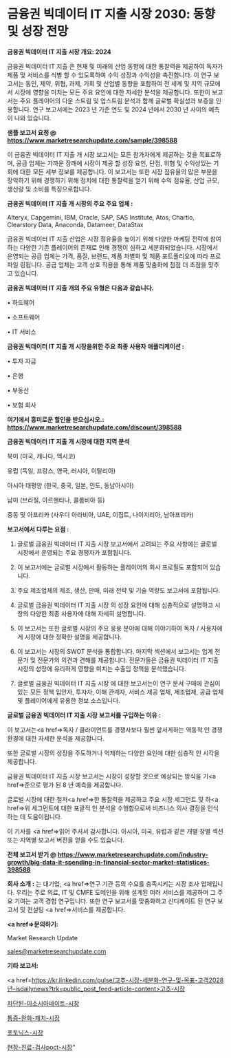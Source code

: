 # 금융권 빅데이터 IT 지출 시장 2030: 동향 및 성장 전망

<strong>금융권 빅데이터 IT 지출 시장 개요: 2024</strong>

금융권 빅데이터 IT 지출 은 현재 및 미래의 산업 동향에 대한 통찰력을 제공하여 독자가 제품 및 서비스를 식별 할 수 있도록하여 수익 성장과 수익성을 촉진합니다. 이 연구 보고서는 동인, 제약, 위협, 과제, 기회 및 산업별 동향을 포함하여 전 세계 및 지역 규모에서 시장에 영향을 미치는 모든 주요 요인에 대한 자세한 분석을 제공합니다. 또한이 보고서는 주요 플레이어의 다운 스트림 및 업스트림 분석과 함께 글로벌 확실성과 보증을 인용합니다. 연구 보고서에는 2023 년 기준 연도 및 2024 년에서 2030 년 사이의 예측이 나와 있습니다.



<strong>샘플 보고서 요청 @ <a href=https://www.marketresearchupdate.com/sample/398588>https://www.marketresearchupdate.com/sample/398588</a></strong>

이 금융권 빅데이터 IT 지출 개 시장 보고서는 모든 참가자에게 제공하는 것을 목표로하며, 공급 업체는 가까운 장래에 시장이 제공 할 성장 요인, 단점, 위협 및 수익성있는 기회에 대한 모든 세부 정보를 제공합니다. 이 보고서는 또한 시장 점유율의 많은 부분을 장악하기 위해 경쟁하기 위해 정치에 대한 통찰력을 얻기 위해 수익 점유율, 산업 규모, 생산량 및 소비를 특징으로합니다.



<strong>금융권 빅데이터 IT 지출 개 시장의 주요 주요 업체 :</strong>

Alteryx, Capgemini, IBM, Oracle, SAP, SAS Institute, Atos, Chartio, Clearstory Data, Anaconda, Datameer, DataStax

금융권 빅데이터 IT 지출 산업은 시장 점유율을 높이기 위해 다양한 마케팅 전략에 참여하는 다양한 기존 플레이어의 존재로 인해 경쟁이 심하고 세분화되었습니다. 시장에서 운영되는 공급 업체는 가격, 품질, 브랜드, 제품 차별화 및 제품 포트폴리오에 따라 프로파일 링됩니다. 공급 업체는 고객 상호 작용을 통해 제품 맞춤화에 점점 더 초점을 맞추고 있습니다.



<strong>금융권 빅데이터 IT 지출 개의 주요 유형은 다음과 같습니다.</strong>

• 하드웨어

• 소프트웨어

• IT 서비스



<strong>금융권 빅데이터 IT 지출 개 시장을위한 주요 최종 사용자 애플리케이션 :</strong>

• 투자 자금

• 은행

• 부동산

• 보험 회사



<strong>여기에서 흥미로운 할인을 받으십시오.: <a href=https://www.marketresearchupdate.com/discount/398588>https://www.marketresearchupdate.com/discount/398588</a></strong>



<strong>금융권 빅데이터 IT 지출 개 시장에 대한 지역 분석</strong>

북미 (미국, 캐나다, 멕시코)

유럽 (독일, 프랑스, 영국, 러시아, 이탈리아)

아시아 태평양 (한국, 중국, 일본, 인도, 동남아시아)

남미 (브라질, 아르헨티나, 콜롬비아 등)

중동 및 아프리카 (사우디 아라비아, UAE, 이집트, 나이지리아, 남아프리카)



<strong>보고서에서 다루는 요점 :</strong>

1. 글로벌 금융권 빅데이터 IT 지출 시장 보고서에서 고려되는 주요 사항에는 글로벌 시장에서 운영되는 주요 경쟁자가 포함됩니다.

2. 이 보고서에는 글로벌 시장에서 활동하는 플레이어의 회사 프로필도 포함되어 있습니다.

3. 주요 제조업체의 제조, 생산, 판매, 미래 전략 및 기술 역량도 보고서에 포함됩니다.

4. 글로벌 금융권 빅데이터 IT 지출 시장 의 성장 요인에 대해 심층적으로 설명하고 시장의 다양한 최종 사용자에 대해 자세히 설명합니다.

5. 이 보고서는 또한 글로벌 시장의 주요 응용 분야에 대해 이야기하여 독자 / 사용자에게 시장에 대한 정확한 설명을 제공합니다.

6. 이 보고서는 시장의 SWOT 분석을 통합합니다. 마지막 섹션에서 보고서는 업계 전문가 및 전문가의 의견과 견해를 제공합니다. 전문가들은 금융권 빅데이터 IT 지출 시장의 성장에 유리하게 영향을 미치는 수출입 정책을 분석했습니다.

7. 글로벌 금융권 빅데이터 IT 지출 시장 에 대한 보고서는이 연구 문서 구매에 관심이있는 모든 정책 입안자, 투자자, 이해 관계자, 서비스 제공 업체, 제조업체, 공급 업체 및 플레이어에게 유용한 정보 소스입니다.



<strong>글로벌 금융권 빅데이터 IT 지출 시장 보고서를 구입하는 이유 :</strong>

이 보고서는<a href=>독자 / 클</a>라이언트를 경쟁사보다 훨씬 앞서게하는 역동적 인 경쟁 환경에 대한 자세한 분석을 제공합니다.

또한 글로벌 시장의 성장을 주도하거나 억제하는 다양한 요인에 대한 심층적 인 시각을 제공합니다.

금융권 빅데이터 IT 지출 시장 보고서는 시장이 성장할 것으로 예상되는 방식을 기<a href=>준으로</a> 평가 된 8 년 예측을 제공합니다.

글로벌 시장에 대한 철저<a href=>한 통찰력</a>을 제공하고 주요 시장 세그먼트 및 하<a href=>위 세그</a>먼트에 대한 포괄적 인 분석을 수행함으로써 비즈니스 의사 결정을 인식하는 데 도움이됩니다.

이 기사를 <a href=>읽어 주</a>셔서 감사합니다. 아시아, 미국, 유럽과 같은 개별 장별 섹션 또는 지역별 보고서 버전을 얻을 수도 있습니다.



<strong>전체 보고서 받기 @ <a href=https://www.marketresearchupdate.com/industry-growth/big-data-it-spending-in-financial-sector-market-statistices-398588>https://www.marketresearchupdate.com/industry-growth/big-data-it-spending-in-financial-sector-market-statistices-398588</a></strong>



<strong>회사 소개 :</strong>
는 대기업, <a href=>연구 기</a>관 등의 수요를 충족시키는 시장 조사 업체입니다. 우리는 주로 의료, IT 및 CMFE 도메인을 위해 설계된 여러 서비스를 제공하며 그 주요 기여는 고객 경험 연구입니다. 또한 연구 보고서를 맞춤화하고 신디케이트 된 연구 보고서 및 컨설팅 <a href=>서비</a>스를 제공합니다.



<strong><a href=>문의하기:</a></strong>

Market Research Update

sales@marketresearchupdate.com



<strong>기타 보고서:</strong>

<a href=https://kr.linkedin.com/pulse/고추-시장-세분화-연구-및-목표-고객2028년-isdailynews?trk=public_post_feed-article-content>고추-시장</a>

<a href=https://www.linkedin.com/pulse/차단된-이소시아네이트-시장-규모-및-성장-2023-analytics-alchemy-360-analysis/>차단된-이소시아네이트-시장</a>

<a href=https://www.linkedin.com/pulse/통증-완화-패치-시장-규모-및-성장-2023-trendsetters-talk-360-analysis-ps57f/>통증-완화-패치-시장</a>

<a href=https://www.linkedin.com/pulse/포토닉스-시장-진입-전략-및-위험-평가2029년-market-matrix-musings-analysis-jh9sf/>포토닉스-시장</a>

<a href=https://www.linkedin.com/pulse/현장-진료-검사poct-시장-진입-전략-및-위험-평가2030년-survey-spotlight-pro-24-analysis-y1fhf/>현장-진료-검사poct-시장</a>"
